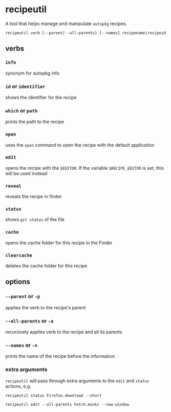 # recipeutil
A tool that helps manage and manipulate `autopkg` recipes.

```
recipeutil verb [--parent|--all-parents] [--names] recipename|recipeid
```

##  verbs

### `info`
synonym for autopkg info

### `id` or `identifier`
shows the identifier for the recipe

### `which` or `path`
prints the path to the recipe

### `open`
uses the `open` command to open the recipe with the default application

### `edit`
opens the recipe with the `$EDITOR`. If the variable `$RECIPE_EDITOR` is set, this will be used instead

### `reveal`
reveals the recipe in finder

### `status`
shows `git status` of the file

### `cache`
opens the cache folder for this recipe in the Finder

### `clearcache`
deletes the cache folder for this recipe


## options

### `--parent` or `-p`
applies the verb to the recipe's parent

### `--all-parents` or `-a`
recursively applies verb to the recipe and all its parents

### `--names` or `-n`
prints the name of the recipe before the information

### extra arguments
`recipeutil` will pass through extra arguments to the `edit` and `status` actions, e.g.

```
recipeutil status Firefox.download --short

recipeutil edit --all-parents Fetch.munki --new-window
```
 
